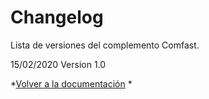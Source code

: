 # Changelog

Lista de versiones del complemento Comfast.

15/02/2020
Version 1.0


*[Volver a la documentación](index.md) *